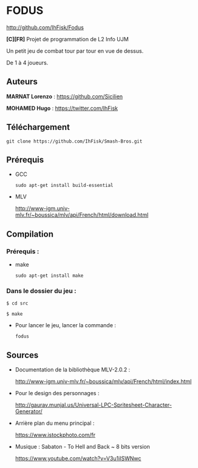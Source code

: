# FODUS
http://github.com/IhFisk/Fodus

**[C][FR]** Projet de programmation de L2 Info UJM

Un petit jeu de combat tour par tour en vue de dessus.

De 1 à 4 joueurs.

## Auteurs
**MARNAT Lorenzo** : https://github.com/Sicilien

**MOHAMED Hugo** : https://twitter.com/IhFisk

## Téléchargement
`git clone https://github.com/IhFisk/Smash-Bros.git`

## Prérequis
- GCC

  `sudo apt-get install build-essential`

- MLV

  http://www-igm.univ-mlv.fr/~boussica/mlv/api/French/html/download.html

## Compilation

  ### Prérequis :
  - make
  
    `sudo apt-get install make`
  
  ### Dans le dossier du jeu :
    $ cd src
    
    $ make
    
  - Pour lancer le jeu, lancer la commande :
    
    `fodus`
    

## Sources
- Documentation de la bibliothèque MLV-2.0.2 :

  http://www-igm.univ-mlv.fr/~boussica/mlv/api/French/html/index.html


- Pour le design des personnages :

  http://gaurav.munjal.us/Universal-LPC-Spritesheet-Character-Generator/
  
  
- Arrière plan du menu principal :

  https://www.istockphoto.com/fr


- Musique : Sabaton - To Hell and Back ~ 8 bits version

  https://www.youtube.com/watch?v=V3u1iISWNwc
